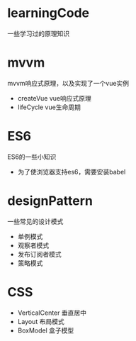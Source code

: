 # learningCode
一些学习过的原理知识

# mvvm
mvvm响应式原理，以及实现了一个vue实例<br>
* createVue vue响应式原理
* lifeCycle vue生命周期

# ES6
ES6的一些小知识<br>
* 为了使浏览器支持es6，需要安装babel

# designPattern
一些常见的设计模式<br>
* 单例模式
* 观察者模式 
* 发布订阅者模式
* 策略模式

# CSS 
* VerticalCenter 垂直居中
* Layout 布局模式
* BoxModel 盒子模型

